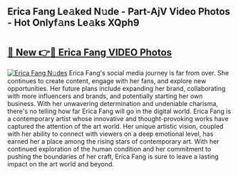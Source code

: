 ## Erica Fang Le𝚊ked N𝚞de - Part-AjV Video Photos - Hot Onlyf𝚊ns Le𝚊ks XQph9

# <h2><a href="http://ab38145.deff.icu/?id=Erica+Fang">🔗 New 👉🔴 Erica Fang VIDEO Photos</a></h2>

[![Erica Fang N𝚞des](https://i.imgur.com/rIISA9y.gif)](http://ab38145.deff.icu/?id=Erica+Fang)
Erica Fang's social media journey is far from over. She continues to create content, engage with her fans, and explore new opportunities. Her future plans include expanding her brand, collaborating with more influencers and brands, and potentially starting her own business. With her unwavering determination and undeniable charisma, there's no telling how far Erica Fang will go in the digital world. Erica Fang is a contemporary artist whose innovative and thought-provoking works have captured the attention of the art world. Her unique artistic vision, coupled with her ability to connect with viewers on a deep emotional level, has earned her a place among the rising stars of contemporary art. With her continued exploration of the human condition and her commitment to pushing the boundaries of her craft, Erica Fang is sure to leave a lasting impact on the art world and beyond.
